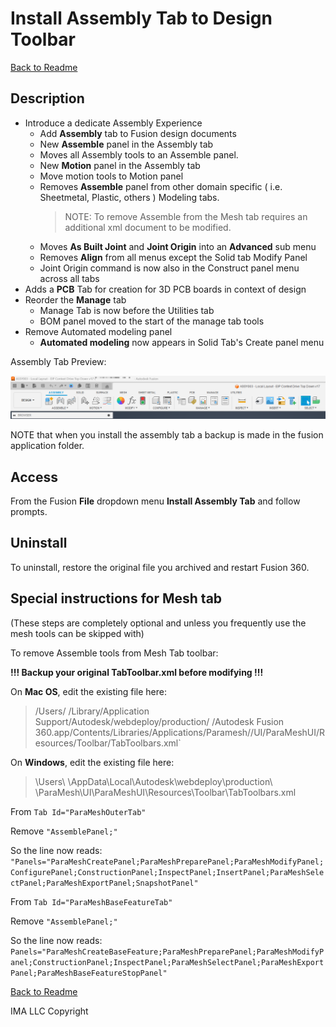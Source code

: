 # Install Assembly Tab to Design Toolbar

[Back to Readme](../README.md)

## Description 

- Introduce a dedicate Assembly Experience
  - Add **Assembly** tab to Fusion design documents
  - New **Assemble** panel in the Assembly tab
  - Moves all Assembly tools to an Assemble panel.
  - New **Motion** panel in the Assembly tab
  - Move motion tools to Motion panel
  - Removes **Assemble** panel from other domain specific ( i.e. Sheetmetal, Plastic, others ) Modeling tabs.
    > NOTE: To remove Assemble from the Mesh tab requires an additional xml document to be modified.
  - Moves **As Built Joint** and **Joint Origin** into an **Advanced** sub menu
  - Removes **Align** from all menus except the Solid tab Modify Panel
  - Joint Origin command is now also in the Construct panel menu across all tabs
- Adds a **PCB** Tab for creation for 3D PCB boards in context of design
- Reorder the **Manage** tab
  - Manage Tab is now before the Utilities tab
  - BOM panel moved to the start of the manage tab tools
- Remove Automated modeling panel
  - **Automated modeling** now appears in Solid Tab's Create panel menu

Assembly Tab Preview:

![Assembly  tab preview](/docs/assets/asm-tab.png)

NOTE that when you install the assembly tab a backup is made in the fusion application folder.

## Access

From the Fusion **File** dropdown menu **Install Assembly Tab** and follow prompts.

## Uninstall

To uninstall, restore the original file you archived and restart Fusion 360.

## Special instructions for Mesh tab

(These steps are completely optional and unless you frequently use the mesh tools can be skipped with)

To remove Assemble tools from Mesh Tab toolbar:

**!!! Backup your original TabToolbar.xml before modifying !!!**

On **Mac OS**, edit the existing file here:

> /Users/ <Your User Name> /Library/Application Support/Autodesk/webdeploy/production/ <Current deployment GUID> /Autodesk Fusion 360.app/Contents/Libraries/Applications/Paramesh//UI/ParaMeshUI/Resources/Toolbar/TabToolbars.xml`

On **Windows**, edit the existing file here:

> \Users\ <Your User Name> \AppData\Local\Autodesk\webdeploy\production\ <Current deployment GUID> \ParaMesh\UI\ParaMeshUI\Resources\Toolbar\TabToolbars.xml

From `Tab Id="ParaMeshOuterTab"`  

Remove `"AssemblePanel;"`  

So the line now reads: `"Panels="ParaMeshCreatePanel;ParaMeshPreparePanel;ParaMeshModifyPanel;ConfigurePanel;ConstructionPanel;InspectPanel;InsertPanel;ParaMeshSelectPanel;ParaMeshExportPanel;SnapshotPanel"`

From `Tab Id="ParaMeshBaseFeatureTab"`  

Remove `"AssemblePanel;"`  

So the line now reads: `Panels="ParaMeshCreateBaseFeature;ParaMeshPreparePanel;ParaMeshModifyPanel;ConstructionPanel;InspectPanel;ParaMeshSelectPanel;ParaMeshExportPanel;ParaMeshBaseFeatureStopPanel"`

[Back to Readme](../README.md)

IMA LLC Copyright
